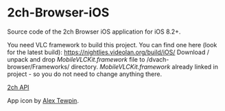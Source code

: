 # 2ch-Browser-iOS

Source code of the 2ch Browser iOS application for iOS 8.2+.

You need VLC framework to build this project. You can find one here (look for the latest build): https://nightlies.videolan.org/build/iOS/
Download / unpack and drop *MobileVLCKit.framework* file to /dvach-browser/Frameworks/ directory.
*MobileVLCKit.framework* already linked in project - so you do not need to change anything there.

[2ch API](API-DOC/README.md)

App icon by [Alex Tewpin](https://github.com/alextewpin).
